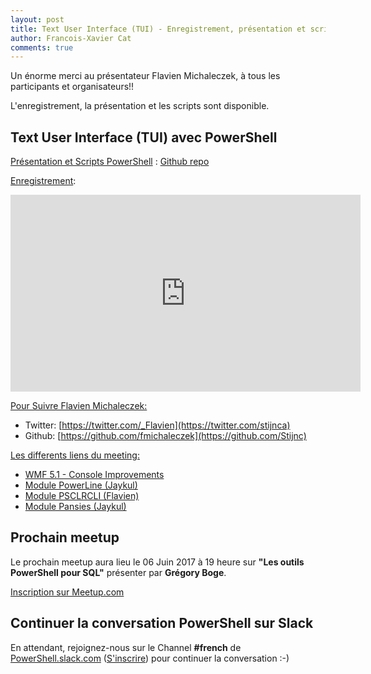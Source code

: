 ```yaml
---
layout: post
title: Text User Interface (TUI) - Enregistrement, présentation et scripts
author: Francois-Xavier Cat
comments: true
---
```


Un énorme merci au présentateur Flavien Michaleczek, à tous les participants et organisateurs!!

L'enregistrement, la présentation et les scripts sont disponible.

## Text User Interface (TUI) avec PowerShell

<u>Présentation et Scripts PowerShell</u> : [Github repo](https://github.com/FrPSUG/Presentations/)

<u>Enregistrement</u>:
<iframe width="560" height="315" src="https://www.youtube.com/embed/XR06_VOqbGs" frameborder="0" allowfullscreen></iframe>

<u>Pour Suivre Flavien Michaleczek:</u>
* Twitter: [https://twitter.com/_Flavien](https://twitter.com/stijnca)
* Github: [https://github.com/fmichaleczek](https://github.com/Stijnc)


<u>Les differents liens du meeting:</u>
* [WMF 5.1 - Console Improvements](https://msdn.microsoft.com/en-us/powershell/wmf/5.1/console-improvements?f=255&MSPPError=-2147217396)
* [Module PowerLine (Jaykul)](https://github.com/Jaykul/PowerLine)
* [Module PSCLRCLI (Flavien)](https://github.com/fmichaleczek/PSClrCli)
* [Module Pansies (Jaykul)](https://github.com/PoshCode/Pansies)



## Prochain meetup
Le prochain meetup aura lieu le 06 Juin 2017 à 19 heure sur <b>"Les outils PowerShell pour SQL"</b> présenter par <b>Grégory Boge</b>.

[Inscription sur Meetup.com](https://www.meetup.com/fr-FR/FrenchPSUG/events/234089613/)

## Continuer la conversation PowerShell sur Slack

En attendant, rejoignez-nous sur le Channel <b>#french</b> de <a href="https://powershell.slack.com/Slack">PowerShell.slack.com</a>  (<a href="http://slack.poshcode.org/">S'inscrire</a>) pour continuer la conversation :-)
